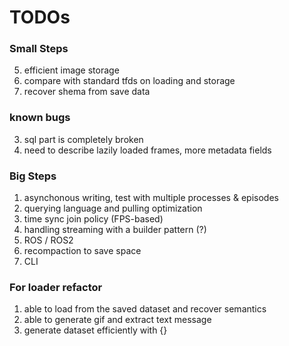 # TODOs 

### Small Steps 
5. efficient image storage 
6. compare with standard tfds on loading and storage
7. recover shema from save data

### known bugs 
3. sql part is completely broken 
4. need to describe lazily loaded frames, more metadata fields 

### Big Steps 
1. asynchonous writing, test with multiple processes & episodes 
2. querying language and pulling optimization
3. time sync join policy (FPS-based)
5. handling streaming with a builder pattern (?)
7. ROS / ROS2 
8. recompaction to save space 
9. CLI

### For loader refactor 
1. able to load from the saved dataset and recover semantics 
2. able to generate gif and extract text message 
3. generate dataset efficiently with {}


